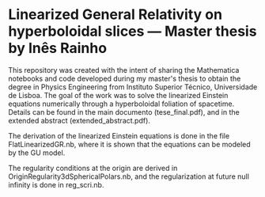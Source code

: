 # Linearized General Relativity on hyperboloidal slices — Master thesis by Inês Rainho

This repository was created with the intent of sharing the Mathematica notebooks and code developed during my master's thesis to obtain the degree in Physics Engineering from Instituto Superior Técnico, Universidade de Lisboa.
The goal of the work was to solve the linearized Einstein equations numerically through a hyperboloidal foliation of spacetime.
Details can be found in the main documento (tese_final.pdf), and in the extended abstract (extended_abstract.pdf).

The derivation of the linearized Einstein equations is done in the file FlatLinearizedGR.nb, where it is shown that the equations can be modeled by the GU model.

The regularity conditions at the origin are derived in OriginRegularity3dSphericalPolars.nb, and the regularization at future null infinity is done in reg_scri.nb.
